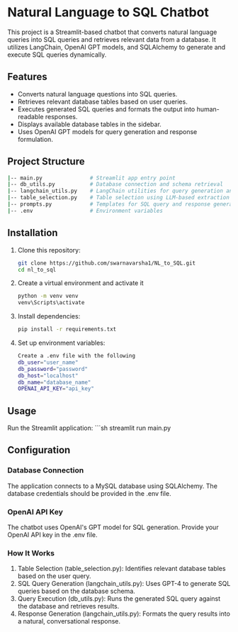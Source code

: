 # Natural Language to SQL Chatbot

This project is a Streamlit-based chatbot that converts natural language queries into SQL queries and retrieves relevant data from a database. It utilizes LangChain, OpenAI GPT models, and SQLAlchemy to generate and execute SQL queries dynamically.

## Features
- Converts natural language questions into SQL queries.
- Retrieves relevant database tables based on user queries.
- Executes generated SQL queries and formats the output into human-readable responses.
- Displays available database tables in the sidebar.
- Uses OpenAI GPT models for query generation and response formulation.

## Project Structure

```sh
|-- main.py               # Streamlit app entry point
|-- db_utils.py           # Database connection and schema retrieval
|-- langchain_utils.py    # LangChain utilities for query generation and execution
|-- table_selection.py    # Table selection using LLM-based extraction
|-- prompts.py            # Templates for SQL query and response generation
|-- .env                  # Environment variables
```

## Installation

1. Clone this repository:
   ```sh
   git clone https://github.com/swarnavarsha1/NL_to_SQL.git
   cd nl_to_sql

2. Create a virtual environment and activate it
    ```sh 
    python -m venv venv
    venv\Scripts\activate 

3. Install dependencies:
    ```sh
    pip install -r requirements.txt

4. Set up environment variables:<br>
    ```sh
    Create a .env file with the following
    db_user="user_name"
    db_password="password"
    db_host="localhost"
    db_name="database_name"
    OPENAI_API_KEY="api_key"

## Usage

Run the Streamlit application:
    ```sh
    streamlit run main.py

## Configuration
### Database Connection

The application connects to a MySQL database using SQLAlchemy.
The database credentials should be provided in the .env file.

### OpenAI API Key

The chatbot uses OpenAI's GPT model for SQL generation.
Provide your OpenAI API key in the .env file.

### How It Works

1. Table Selection (table_selection.py): Identifies relevant database tables based on the user query.
2. SQL Query Generation (langchain_utils.py): Uses GPT-4 to generate SQL queries based on the database schema.
3. Query Execution (db_utils.py): Runs the generated SQL query against the database and retrieves results.
4. Response Generation (langchain_utils.py): Formats the query results into a natural, conversational response.